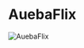 # AuebaFlix

![AuebaFlix](https://user-images.githubusercontent.com/99449012/179238014-9aa77082-9d00-46cc-a513-18067e5d8a07.jpg)
